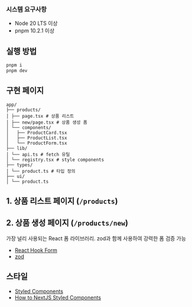 ### 시스템 요구사항

- Node 20 LTS 이상
- pnpm 10.2.1 이상

## 실행 방법

```bash
pnpm i
pnpm dev
```

## 구현 페이지
```
app/
├── products/
│ ├── page.tsx # 상품 리스트
│ ├── new/page.tsx # 상품 생성 폼
│ └── components/
│   ├── ProductCard.tsx
│   ├── ProductList.tsx
│   └── ProductForm.tsx
├── lib/
│ └── api.ts # fetch 유틸
│ └── registry.tsx # style components
├── types/
│ └── product.ts # 타입 정의
├── ui/
│ └── product.ts
```

## 1. 상품 리스트 페이지 (`/products`)

## 2. 상품 생성 페이지 (`/products/new`)

가장 널리 사용되는 React 폼 라이브러리. zod과 함께 사용하여 강력한 폼 검증 가능

- [React Hook Form](https://www.react-hook-form.com/)
- [zod](https://zod.dev/)

## 스타일

- [Styled Components](https://styled-components.com/)
- [How to NextJS Styled Components](https://nextjs.org/docs/app/guides/css-in-js#styled-components)
